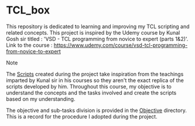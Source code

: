 # TCL_box
This repository is dedicated to learning and improving my TCL scripting and related concepts. This project is inspired by the Udemy course by Kunal Gosh sir titled : 'VSD - TCL programming from novice to expert (parts 1&amp;2)'. Link to the course :  https://www.udemy.com/course/vsd-tcl-programming-from-novice-to-expert

> [!NOTE]
> The [Scripts](Scripts) created during the project take inspiration from the teachings imparted by Kunal sir in his courses so they aren't the exact replica of the scripts developed by him. Throughout this course, my objective is to understand the concepts and the tasks involved and create the scripts based on my understanding. 

The objective and sub-tasks division is provided in the [Objective](Objective) directory. This is a record for the procedure I adopted during the project. 
